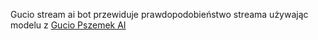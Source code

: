 Gucio stream ai bot przewiduje prawdopodobieństwo streama używając modelu z [Gucio Pszemek AI](https://github.com/Artiu/gucio-pszemek-ai)
